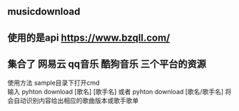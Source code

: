 ## musicdownload 
## 使用的是api https://www.bzqll.com/ 
## 集合了 网易云 qq音乐 酷狗音乐 三个平台的资源 
使用方法 sample目录下打开cmd  
输入 pyhton download [歌名] [歌手名]   或者 pyhton download [歌名/歌手名]   将会自动识别内容给出相应的歌曲版本或歌手歌单
